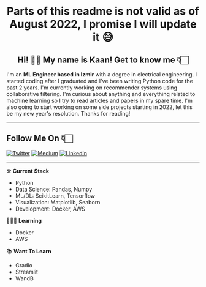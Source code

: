 <h1 align="center">Parts of this readme is not valid as of August 2022, I promise I will update it 😅 </h1>

<h2 align="center">Hi! 👋🏻 My name is Kaan! Get to know me 👇🏻</h2>

I'm an **ML Engineer based in Izmir** with a degree in electrical engineering. I started coding after I graduated and I've been writing Python code for the past 2 years. I'm currently working on recommender systems using collaborative filtering. I'm curious about anything and everything related to machine learning so I try to read articles and papers in my spare time. I'm also going to start working on some side projects starting in 2022, let this be my new year's resolution. Thanks for reading! 

***

<!--Commented out the language percentage chart for now -->
<!--![Top-langugaes](https://github-readme-stats.vercel.app/api/top-langs/?username=kaancceylan&layout=compact&show_icons=true&theme=radical)-->

## **Follow Me On** 👇🏻

<a href="https://twitter.com/kaancceylan" target="_blank"><img alt="Twitter" src="https://img.shields.io/badge/twitter-%231DA1F2.svg?&style=for-the-badge&logo=twitter&logoColor=white" /></a>
<a href="https://medium.com/@kaanceylan" target="_blank"><img alt="Medium" src="https://img.shields.io/badge/medium-%2312100E.svg?&style=for-the-badge&logo=medium&logoColor=white" /></a>
<a href="https://www.linkedin.com/in/kaan-ceylan-ab6471171/" target="_blank"><img alt="LinkedIn" src="https://img.shields.io/badge/linkedin-%230077B5.svg?&style=for-the-badge&logo=linkedin&logoColor=white" /></a>


***

⚒️ **Current Stack**
- Python
- Data Science: Pandas, Numpy
- ML/DL: ScikitLearn, Tensorflow
- Visualization: Matplotlib, Seaborn
- Development: Docker, AWS

👨🏻‍💻 **Learning**
- Docker
- AWS

📚 **Want To Learn**
- Gradio
- Streamlit
- WandB
